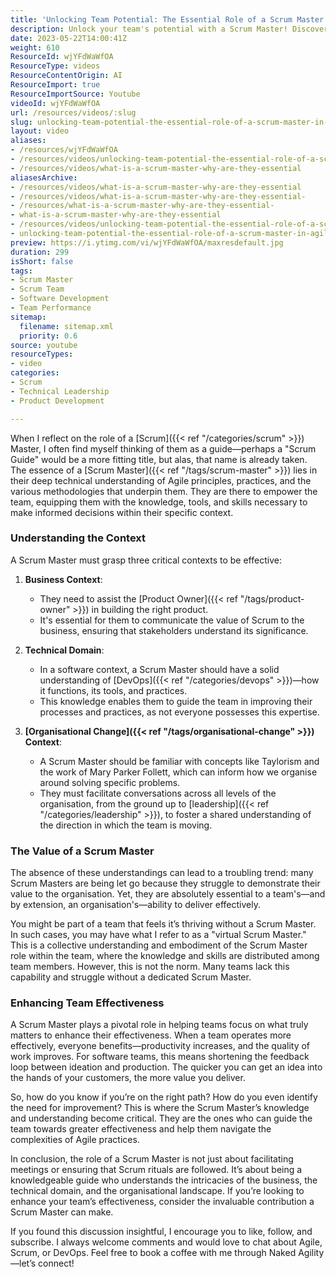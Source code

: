 ```yaml
---
title: 'Unlocking Team Potential: The Essential Role of a Scrum Master in Agile Success'
description: Unlock your team's potential with a Scrum Master! Discover how their expertise in Agile, DevOps, and organisational change drives effectiveness and value.
date: 2023-05-22T14:00:41Z
weight: 610
ResourceId: wjYFdWaWfOA
ResourceType: videos
ResourceContentOrigin: AI
ResourceImport: true
ResourceImportSource: Youtube
videoId: wjYFdWaWfOA
url: /resources/videos/:slug
slug: unlocking-team-potential-the-essential-role-of-a-scrum-master-in-agile-success
layout: video
aliases:
- /resources/wjYFdWaWfOA
- /resources/videos/unlocking-team-potential-the-essential-role-of-a-scrum-master-in-agile-success
- /resources/videos/what-is-a-scrum-master-why-are-they-essential
aliasesArchive:
- /resources/videos/what-is-a-scrum-master-why-are-they-essential
- /resources/videos/what-is-a-scrum-master-why-are-they-essential-
- /resources/what-is-a-scrum-master-why-are-they-essential-
- what-is-a-scrum-master-why-are-they-essential
- /resources/videos/unlocking-team-potential-the-essential-role-of-a-scrum-master-in-agile-success
- unlocking-team-potential-the-essential-role-of-a-scrum-master-in-agile-success
preview: https://i.ytimg.com/vi/wjYFdWaWfOA/maxresdefault.jpg
duration: 299
isShort: false
tags:
- Scrum Master
- Scrum Team
- Software Development
- Team Performance
sitemap:
  filename: sitemap.xml
  priority: 0.6
source: youtube
resourceTypes:
- video
categories:
- Scrum
- Technical Leadership
- Product Development

---
```

When I reflect on the role of a [Scrum]({{< ref "/categories/scrum" >}}) Master, I often find myself thinking of them as a guide—perhaps a "Scrum Guide" would be a more fitting title, but alas, that name is already taken. The essence of a [Scrum Master]({{< ref "/tags/scrum-master" >}}) lies in their deep technical understanding of Agile principles, practices, and the various methodologies that underpin them. They are there to empower the team, equipping them with the knowledge, tools, and skills necessary to make informed decisions within their specific context.

### Understanding the Context

A Scrum Master must grasp three critical contexts to be effective:

1. **Business Context**: 
   - They need to assist the [Product Owner]({{< ref "/tags/product-owner" >}}) in building the right product.
   - It's essential for them to communicate the value of Scrum to the business, ensuring that stakeholders understand its significance.

2. **Technical Domain**: 
   - In a software context, a Scrum Master should have a solid understanding of [DevOps]({{< ref "/categories/devops" >}})—how it functions, its tools, and practices.
   - This knowledge enables them to guide the team in improving their processes and practices, as not everyone possesses this expertise.

3. **[Organisational Change]({{< ref "/tags/organisational-change" >}}) Context**: 
   - A Scrum Master should be familiar with concepts like Taylorism and the work of Mary Parker Follett, which can inform how we organise around solving specific problems.
   - They must facilitate conversations across all levels of the organisation, from the ground up to [leadership]({{< ref "/categories/leadership" >}}), to foster a shared understanding of the direction in which the team is moving.

### The Value of a Scrum Master

The absence of these understandings can lead to a troubling trend: many Scrum Masters are being let go because they struggle to demonstrate their value to the organisation. Yet, they are absolutely essential to a team's—and by extension, an organisation's—ability to deliver effectively.

You might be part of a team that feels it’s thriving without a Scrum Master. In such cases, you may have what I refer to as a "virtual Scrum Master." This is a collective understanding and embodiment of the Scrum Master role within the team, where the knowledge and skills are distributed among team members. However, this is not the norm. Many teams lack this capability and struggle without a dedicated Scrum Master.

### Enhancing Team Effectiveness

A Scrum Master plays a pivotal role in helping teams focus on what truly matters to enhance their effectiveness. When a team operates more effectively, everyone benefits—productivity increases, and the quality of work improves. For software teams, this means shortening the feedback loop between ideation and production. The quicker you can get an idea into the hands of your customers, the more value you deliver.

So, how do you know if you’re on the right path? How do you even identify the need for improvement? This is where the Scrum Master’s knowledge and understanding become critical. They are the ones who can guide the team towards greater effectiveness and help them navigate the complexities of Agile practices.

In conclusion, the role of a Scrum Master is not just about facilitating meetings or ensuring that Scrum rituals are followed. It’s about being a knowledgeable guide who understands the intricacies of the business, the technical domain, and the organisational landscape. If you’re looking to enhance your team’s effectiveness, consider the invaluable contribution a Scrum Master can make.

If you found this discussion insightful, I encourage you to like, follow, and subscribe. I always welcome comments and would love to chat about Agile, Scrum, or DevOps. Feel free to book a coffee with me through Naked Agility—let’s connect!
